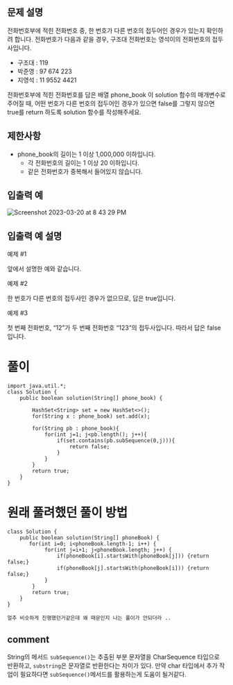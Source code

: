 ## 문제 설명

전화번호부에 적힌 전화번호 중, 한 번호가 다른 번호의 접두어인 경우가 있는지 확인하려 합니다.
전화번호가 다음과 같을 경우, 구조대 전화번호는 영석이의 전화번호의 접두사입니다.

- 구조대 : 119
- 박준영 : 97 674 223
- 지영석 : 11 9552 4421

전화번호부에 적힌 전화번호를 담은 배열 phone_book 이 solution 함수의 매개변수로 주어질 때, 
어떤 번호가 다른 번호의 접두어인 경우가 있으면 false를 그렇지 않으면 true를 return 하도록 solution 함수를 작성해주세요.



## 제한사항

- phone_book의 길이는 1 이상 1,000,000 이하입니다.
  - 각 전화번호의 길이는 1 이상 20 이하입니다.
  - 같은 전화번호가 중복해서 들어있지 않습니다.

## 입출력 예

![Screenshot 2023-03-20 at 8 43 29 PM](https://user-images.githubusercontent.com/86146128/226329637-4fa100b8-87ae-42b2-abb3-5afdc961756c.png)



## 입출력 예 설명
예제 #1

앞에서 설명한 예와 같습니다.


예제 #2

한 번호가 다른 번호의 접두사인 경우가 없으므로, 답은 true입니다.

예제 #3

첫 번째 전화번호, “12”가 두 번째 전화번호 “123”의 접두사입니다. 따라서 답은 false입니다.


# 풀이
```
import java.util.*;
class Solution {
    public boolean solution(String[] phone_book) {
        
        HashSet<String> set = new HashSet<>();
        for(String x : phone_book) set.add(x);
        
        for(String pb : phone_book){
            for(int j=1; j<pb.length(); j++){
                if(set.contains(pb.subSequence(0,j))){
                    return false;
                }
            }
        }
        return true;
    }
}
```

# 원래 풀려했던 풀이 방법
```
class Solution {
    public boolean solution(String[] phoneBook) {
       for(int i=0; i<phoneBook.length-1; i++) {
            for(int j=i+1; j<phoneBook.length; j++) {
                if(phoneBook[i].startsWith(phoneBook[j])) {return false;}
                if(phoneBook[j].startsWith(phoneBook[i])) {return false;}
            }
        }
        return true;
    }
}

얼추 비슷하게 진행했던거같은데 왜 때문인지 나는 풀이가 안되더라 ..

```

## comment
String의 메서드 `subSequence()`는 추출된 부분 문자열을 CharSequence 타입으로 반환하고, `substring`은 문자열로 반환한다는 차이가 있다.
만약 char 타입에서 추가 작업이 필요하다면 `subSequence()`메서드를 활용하는게 도움이 될거같다.
